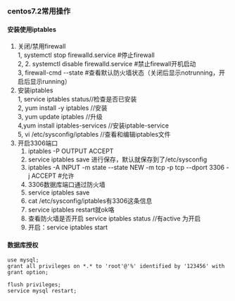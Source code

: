 ### centos7.2常用操作
#### 安装使用iptables
1. 关闭/禁用firewall   
	1,  systemctl stop firewalld.service #停止firewall   
	2,  2. systemctl disable firewalld.service #禁止firewall开机启动   
	3, firewall-cmd --state #查看默认防火墙状态（关闭后显示notrunning，开启后显示running）
2. 安装iptables   
	1, service iptables status//检查是否已安装   
	2,  yum install -y iptables  //安装   
	3,  yum update iptables //升级   
	4,yum install iptables-services //安装iptable-service   
	5,  vi /etc/sysconfig/iptables  //查看和编辑iptables文件   
3. 开启3306端口   
	1. iptables -P OUTPUT ACCEPT   
	2. service iptables save 进行保存，默认就保存到了/etc/sysconfig   
	3. iptables -A INPUT -m state --state NEW -m tcp -p tcp --dport 3306 -j ACCEPT   #允许   
	4. 3306数据库端口通过防火墙   
	5. service iptables save   
	6. cat /etc/sysconfig/iptables有3306这条信息   
	7. service iptables restart就ok咯   
	8. 查看防火墙是否开启
service iptables status  //有active 为开启   
	9. 开启：service iptables start
#### 数据库授权	
	use mysql;
	grant all privileges on *.* to 'root'@'%' identified by '123456' with grant option;
	
	flush privileges;
	service mysql restart;
